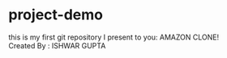 # project-demo
this is my first git repository
I present to you: AMAZON CLONE!
<br>
Created By : ISHWAR GUPTA
